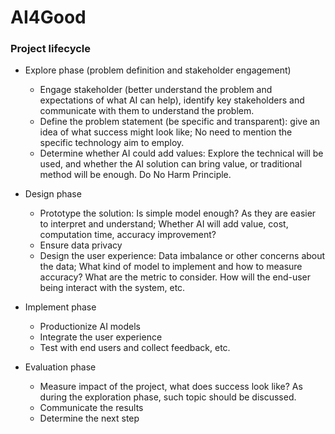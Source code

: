# AI4Good


### Project lifecycle
- Explore phase (problem definition and stakeholder engagement)
  * Engage stakeholder (better understand the problem and expectations of what AI can help), identify key stakeholders and communicate with them to understand the problem.
  * Define the problem statement (be specific and transparent): give an idea of what success might look like; No need to mention the specific technology aim to employ.
  * Determine whether AI could add values: Explore the technical will be used, and whether the AI solution can bring value, or traditional method will be enough. Do No Harm Principle.
- Design phase
  * Prototype the solution: Is simple model enough? As they are easier to interpret and understand; Whether AI will add value, cost, computation time, accuracy improvement?
  * Ensure data privacy
  * Design the user experience: Data imbalance or other concerns about the data; What kind of model to implement and how to measure accuracy? What are the metric to consider. How will the end-user being interact with the system, etc.

- Implement phase
  * Productionize AI models
  * Integrate the user experience 
  * Test with end users and collect feedback, etc.

- Evaluation phase
  * Measure impact of the project, what does success look like? As during the exploration phase, such topic should be discussed. 
  * Communicate the results 
  * Determine the next step


